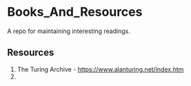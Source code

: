 # Books_And_Resources
A repo for maintaining interesting readings.

## Resources

1. The Turing Archive - https://www.alanturing.net/index.htm
2. 
